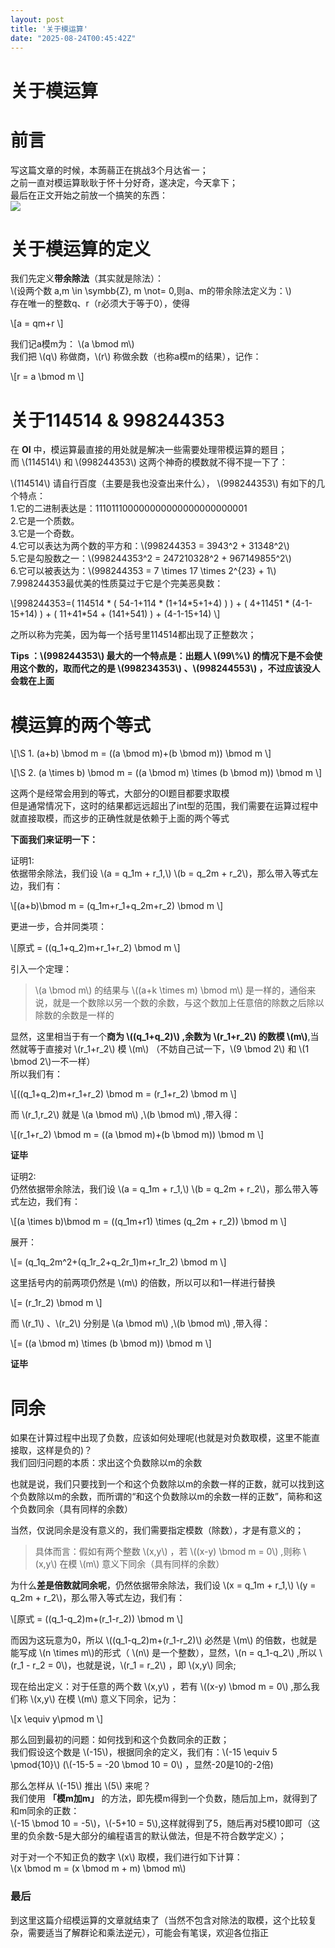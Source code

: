 ```yaml
---
layout: post
title: '关于模运算'
date: "2025-08-24T00:45:42Z"
---
```

关于模运算
=====

前言
==

写这篇文章的时候，本蒟蒻正在挑战3个月达省一；  
之前一直对模运算耿耿于怀十分好奇，遂决定，今天拿下；  
最后在正文开始之前放一个搞笑的东西：  
![](https://img2024.cnblogs.com/blog/3357339/202508/3357339-20250823123239145-1309505766.avif)

关于模运算的定义
========

我们先定义**带余除法**（其实就是除法）：  
\\(设两个数 a,m \\in \\symbb{Z}, m \\not= 0,则a、m的带余除法定义为：\\)  
存在唯一的整数q、r（r必须大于等于0），使得

\\\[a = qm+r \\\]

我们记a模m为： \\(a \\bmod m\\)  
我们把 \\(q\\) 称做商，\\(r\\) 称做余数（也称a模m的结果），记作：

\\\[r = a \\bmod m \\\]

关于114514 & 998244353
====================

在 **OI** 中，模运算最直接的用处就是解决一些需要处理带模运算的题目；  
而 \\(114514\\) 和 \\(998244353\\) 这两个神奇的模数就不得不提一下了：

\\(114514\\) 请自行百度（主要是我也没查出来什么）， \\(998244353\\) 有如下的几个特点：  
1.它的二进制表达是：111011100000000000000000000001  
2.它是一个质数。  
3.它是一个奇数。  
4.它可以表达为两个数的平方和：\\(998244353 = 3943^2 + 31348^2\\)  
5.它是勾股数之一：\\(998244353^2 = 247210328^2 + 967149855^2\\)  
6.它可以被表达为：\\(998244353 = 7 \\times 17 \\times 2^{23} + 1\\)  
7.998244353最优美的性质莫过于它是个完美恶臭数：

\\\[998244353=( 114514 \* ( 54-1+114 \* (1+14\*5+1+4) ) ) + ( 4+11451 \* (4-1-15+14) ) + ( 11+41\*54 + (141+541) ) + (4-1-15+14) \\\]

之所以称为完美，因为每一个括号里114514都出现了正整数次；

**Tips ：\\(998244353\\) 最大的一个特点是：出题人 \\(99\\%\\) 的情况下是不会使用这个数的，取而代之的是 \\(998234353\\) 、\\(998244553\\) ，不过应该没人会栽在上面**

模运算的两个等式
========

\\\[\\S 1. (a+b) \\bmod m = ((a \\bmod m)+(b \\bmod m)) \\bmod m \\\]

\\\[\\S 2. (a \\times b) \\bmod m = ((a \\bmod m) \\times (b \\bmod m)) \\bmod m \\\]

这两个是经常会用到的等式，大部分的OI题目都要求取模  
但是通常情况下，这时的结果都远远超出了int型的范围，我们需要在运算过程中就直接取模，而这步的正确性就是依赖于上面的两个等式

**下面我们来证明一下：**

证明1:  
依据带余除法，我们设 \\(a = q\_1m + r\_1,\\) \\(b = q\_2m + r\_2\\)，那么带入等式左边，我们有：

\\\[(a+b)\\bmod m = (q\_1m+r\_1+q\_2m+r\_2) \\bmod m \\\]

更进一步，合并同类项：

\\\[原式 = ((q\_1+q\_2)m+r\_1+r\_2) \\bmod m \\\]

引入一个定理：

> \\(a \\bmod m\\) 的结果与 \\((a+k \\times m) \\bmod m\\) 是一样的，通俗来说，就是一个数除以另一个数的余数，与这个数加上任意倍的除数之后除以除数的余数是一样的

显然，这里相当于有一个**商为 \\((q\_1+q\_2)\\) ,余数为 \\(r\_1+r\_2\\) 的数模 \\(m\\)**,当然就等于直接对 \\(r\_1+r\_2\\) 模 \\(m\\) （不妨自己试一下，\\(9 \\bmod 2\\) 和 \\(1 \\bmod 2\\)一不一样）  
所以我们有：

\\\[((q\_1+q\_2)m+r\_1+r\_2) \\bmod m = (r\_1+r\_2) \\bmod m \\\]

而 \\(r\_1,r\_2\\) 就是 \\(a \\bmod m\\) ,\\(b \\bmod m\\) ,带入得：

\\\[(r\_1+r\_2) \\bmod m = ((a \\bmod m)+(b \\bmod m)) \\bmod m \\\]

**证毕**

证明2:  
仍然依据带余除法，我们设 \\(a = q\_1m + r\_1,\\) \\(b = q\_2m + r\_2\\)，那么带入等式左边，我们有：

\\\[(a \\times b)\\bmod m = ((q\_1m+r1) \\times (q\_2m + r\_2)) \\bmod m \\\]

展开：

\\\[= (q\_1q\_2m^2+(q\_1r\_2+q\_2r\_1)m+r\_1r\_2) \\bmod m \\\]

这里括号内的前两项仍然是 \\(m\\) 的倍数，所以可以和1一样进行替换

\\\[= (r\_1r\_2) \\bmod m \\\]

而 \\(r\_1\\) 、\\(r\_2\\) 分别是 \\(a \\bmod m\\) ,\\(b \\bmod m\\) ,带入得：

\\\[= ((a \\bmod m) \\times (b \\bmod m)) \\bmod m \\\]

**证毕**

同余
==

如果在计算过程中出现了负数，应该如何处理呢(也就是对负数取模，这里不能直接取，这样是负的)？  
我们回归问题的本质：求出这个负数除以m的余数

也就是说，我们只要找到一个和这个负数除以m的余数一样的正数，就可以找到这个负数除以m的余数，而所谓的“和这个负数除以m的余数一样的正数”，简称和这个负数同余（具有同样的余数）

当然，仅说同余是没有意义的，我们需要指定模数（除数），才是有意义的；

> 具体而言：假如有两个整数 \\(x,y\\) ，若 \\((x-y) \\bmod m = 0\\) ,则称 \\(x,y\\) 在模 \\(m\\) 意义下同余（具有同样的余数）

为什么**差是倍数就同余呢**，仍然依据带余除法，我们设 \\(x = q\_1m + r\_1,\\) \\(y = q\_2m + r\_2\\)，那么带入等式左边，我们有：

\\\[原式 = ((q\_1-q\_2)m+(r\_1-r\_2)) \\bmod m \\\]

而因为这玩意为0，所以 \\((q\_1-q\_2)m+(r\_1-r\_2)\\) 必然是 \\(m\\) 的倍数，也就是能写成 \\(n \\times m\\)的形式（ \\(n\\) 是一个整数），显然，\\(n = q\_1-q\_2\\) ,所以 \\(r\_1 - r\_2 = 0\\)，也就是说，\\(r\_1 = r\_2\\) ，即 \\(x,y\\) 同余;

现在给出定义：对于任意的两个数 \\(x,y\\) ，若有 \\((x-y) \\bmod m = 0\\) ,那么我们称 \\(x,y\\) 在模 \\(m\\) 意义下同余，记为：

\\\[x \\equiv y\\pmod m \\\]

那么回到最初的问题：如何找到和这个负数同余的正数；  
我们假设这个数是 \\(-15\\)，根据同余的定义，我们有：\\(-15 \\equiv 5 \\pmod{10}\\) (\\(-15-5 = -20 \\bmod 10 = 0\\) ，显然-20是10的-2倍)

那么怎样从 \\(-15\\) 推出 \\(5\\) 来呢？  
我们使用 **「模m加m」** 的方法，即先模m得到一个负数，随后加上m，就得到了和m同余的正数：  
\\(-15 \\bmod 10 = -5\\)，\\(-5+10 = 5\\),这样就得到了5，随后再对5模10即可（这里的负余数-5是大部分的编程语言的默认做法，但是不符合数学定义）；

对于对一个不知正负的数字 \\(x\\) 取模，我们进行如下计算：  
\\(x \\bmod m = (x \\bmod m + m) \\bmod m\\)

### 最后

到这里这篇介绍模运算的文章就结束了（当然不包含对除法的取模，这个比较复杂，需要适当了解群论和乘法逆元），可能会有笔误，欢迎各位指正